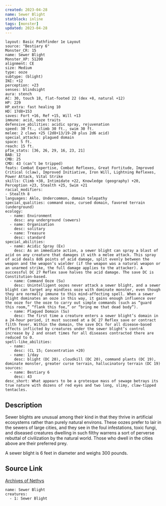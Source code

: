 ```yaml
---
created: 2023-04-28
name: Sewer Blight
statblock: inline
tags: [monster]
updated: 2023-04-28
---
```

```statblock
layout: Basic Pathfinder 1e Layout
source: "Bestiary 6"
Monster_CR: 15
name: Sewer Blight
Monster_XP: 51200
alignment: CE
size: Medium
type: ooze
subtype: (blight)
INI: +12
perception: +23
senses: blindsight
aura: stench
AC: 30, touch 18, flat-footed 22 (dex +8, natural +12)
HP: 229
HP_extra: fast healing 10
HD: 17d8+153
saves: Fort +16, Ref +15, Will +13
immune: acid, ooze traits
defensive_abilities: acidic spray, rejuvenation
speed: 30 ft., climb 30 ft., swim 30 ft.
melee: 2 claws +25 (2d8+13/19-20 plus 2d6 acid)
special_attacks: plagued domain
space: 5 ft.
reach: 15 ft.
pf1e_stats: [36, 26, 29, 16, 23, 21]
BAB: 12
CMB: 25
CMD: 43 (can’t be tripped)
feats: Combat Expertise, Combat Reflexes, Great Fortitude, Improved Critical (claw), Improved Initiative, Iron Will, Lightning Reflexes, Power Attack, Vital Strike
skills: Climb +38, Intimidate +22, Knowledge (geography) +20, Perception +23, Stealth +25, Swim +21
racial_modifiers:
- Stealth 8
languages: Aklo, Undercommon, domain telepathy
special_qualities: command ooze, cursed domain, favored terrain (underground)
ecology:
  - name: Environment
    desc: any underground (sewers)
  - name: Organisation
    desc: solitary
  - name: Treasure
    desc: standard
special_abilities:
  - name: Acidic Spray (Ex)
    desc: As an immediate action, a sewer blight can spray a blast of acid on any creature that damages it with a melee attack. This spray of acid deals 8d6 points of acid damage, split evenly between the weapon and the weapon’s wielder (if the weapon was a natural weapon or an unarmed strike, the full damage applies to the attacker). A successful DC 27 Reflex save halves the acid damage. The save DC is Constitution-based.
  - name: Command Ooze (Su)
    desc: Unintelligent oozes never attack a sewer blight, and a sewer blight can target any mindless ooze with dominate monster, even though they are normally immune to this mind-affecting spell. When a sewer blight dominates an ooze in this way, it gains enough influence over the ooze for the ooze to carry out simple commands (such as “guard this room,” “flank this foe,” or “bring me that dead body”).
  - name: Plagued Domain (Su)
    desc: The first time a creature enters a sewer blight’s domain in a 24-hour period, it must succeed at a DC 27 Reflex save or contract filth fever. Within the domain, the save DCs for all disease-based effects inflicted by creatures under the sewer blight’s control increase by 2 and onset times for all diseases contracted there are reduced to 0.
spell-like_abilities:
  - name:
    desc: (CL 15; Concentration +20)
  - name: 1/day
    desc: blight (DC 20), cloudkill (DC 20), command plants (DC 19), dominate monster, greater curse terrain, hallucinatory terrain (DC 19)
sources:
  - name: Bestiary 6
    desc: 43
desc_short: What appears to be a grotesque mass of sewage betrays its true nature with dozens of red eyes and two long, slimy, claw-tipped tentacles.
```
## Description
Sewer blights are unusual among their kind in that they thrive in artificial ecosystems rather than purely natural environs. These oozes prefer to lair in the sewers of large cities, and they see in the foul infestations, toxic fungi, and diseased creatures dwelling in such filthy warrens a sort of perverse rebuttal of civilization by the natural world. Those who dwell in the cities above are their preferred prey. 

A sewer blight is 6 feet in diameter and weighs 300 pounds.
## Source Link
[Archives of Nethys](https://aonprd.com/MonsterDisplay.aspx?ItemName=Sewer%20Blight)
```encounter-table
name: Sewer Blight
creatures:
  - 1: Sewer Blight
```

